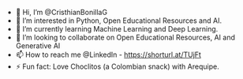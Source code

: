 - 👋 Hi, I’m @CristhianBonillaG
- 👀 I’m interested in Python, Open Educational Resources and AI.
- 🌱 I’m currently learning Machine Learning and Deep Learning.
- 💞️ I’m looking to collaborate on Open Educational Resources, AI and Generative AI
- 📫 How to reach me @LinkedIn - https://shorturl.at/TUjFt 
- ⚡ Fun fact: Love Choclitos (a Colombian snack) with Arequipe. 

<!---
CristhianBonillaG/CristhianBonillaG is a ✨ special ✨ repository because its `README.md` (this file) appears on your GitHub profile.
You can click the Preview link to take a look at your changes.
--->

